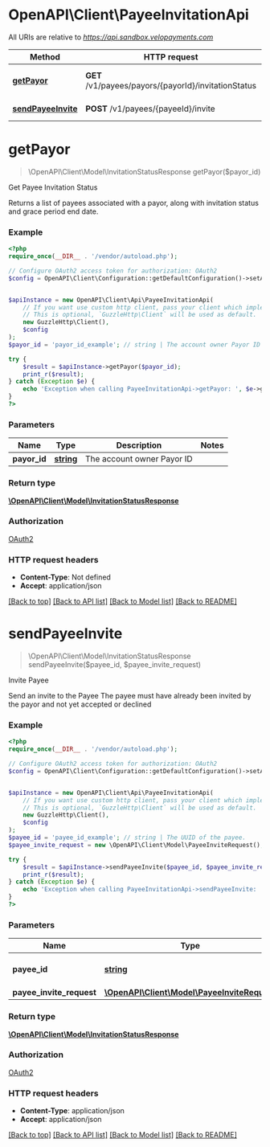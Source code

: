 # OpenAPI\Client\PayeeInvitationApi

All URIs are relative to *https://api.sandbox.velopayments.com*

Method | HTTP request | Description
------------- | ------------- | -------------
[**getPayor**](PayeeInvitationApi.md#getPayor) | **GET** /v1/payees/payors/{payorId}/invitationStatus | Get Payee Invitation Status
[**sendPayeeInvite**](PayeeInvitationApi.md#sendPayeeInvite) | **POST** /v1/payees/{payeeId}/invite | Invite Payee


# **getPayor**
> \OpenAPI\Client\Model\InvitationStatusResponse getPayor($payor_id)

Get Payee Invitation Status

Returns a list of payees associated with a payor, along with invitation status and grace period end date.

### Example
```php
<?php
require_once(__DIR__ . '/vendor/autoload.php');

// Configure OAuth2 access token for authorization: OAuth2
$config = OpenAPI\Client\Configuration::getDefaultConfiguration()->setAccessToken('YOUR_ACCESS_TOKEN');


$apiInstance = new OpenAPI\Client\Api\PayeeInvitationApi(
    // If you want use custom http client, pass your client which implements `GuzzleHttp\ClientInterface`.
    // This is optional, `GuzzleHttp\Client` will be used as default.
    new GuzzleHttp\Client(),
    $config
);
$payor_id = 'payor_id_example'; // string | The account owner Payor ID

try {
    $result = $apiInstance->getPayor($payor_id);
    print_r($result);
} catch (Exception $e) {
    echo 'Exception when calling PayeeInvitationApi->getPayor: ', $e->getMessage(), PHP_EOL;
}
?>
```

### Parameters

Name | Type | Description  | Notes
------------- | ------------- | ------------- | -------------
 **payor_id** | [**string**](../Model/.md)| The account owner Payor ID |

### Return type

[**\OpenAPI\Client\Model\InvitationStatusResponse**](../Model/InvitationStatusResponse.md)

### Authorization

[OAuth2](../../README.md#OAuth2)

### HTTP request headers

 - **Content-Type**: Not defined
 - **Accept**: application/json

[[Back to top]](#) [[Back to API list]](../../README.md#documentation-for-api-endpoints) [[Back to Model list]](../../README.md#documentation-for-models) [[Back to README]](../../README.md)

# **sendPayeeInvite**
> \OpenAPI\Client\Model\InvitationStatusResponse sendPayeeInvite($payee_id, $payee_invite_request)

Invite Payee

Send an invite to the Payee The payee must have already been invited by the payor and not yet accepted or declined

### Example
```php
<?php
require_once(__DIR__ . '/vendor/autoload.php');

// Configure OAuth2 access token for authorization: OAuth2
$config = OpenAPI\Client\Configuration::getDefaultConfiguration()->setAccessToken('YOUR_ACCESS_TOKEN');


$apiInstance = new OpenAPI\Client\Api\PayeeInvitationApi(
    // If you want use custom http client, pass your client which implements `GuzzleHttp\ClientInterface`.
    // This is optional, `GuzzleHttp\Client` will be used as default.
    new GuzzleHttp\Client(),
    $config
);
$payee_id = 'payee_id_example'; // string | The UUID of the payee.
$payee_invite_request = new \OpenAPI\Client\Model\PayeeInviteRequest(); // \OpenAPI\Client\Model\PayeeInviteRequest | 

try {
    $result = $apiInstance->sendPayeeInvite($payee_id, $payee_invite_request);
    print_r($result);
} catch (Exception $e) {
    echo 'Exception when calling PayeeInvitationApi->sendPayeeInvite: ', $e->getMessage(), PHP_EOL;
}
?>
```

### Parameters

Name | Type | Description  | Notes
------------- | ------------- | ------------- | -------------
 **payee_id** | [**string**](../Model/.md)| The UUID of the payee. |
 **payee_invite_request** | [**\OpenAPI\Client\Model\PayeeInviteRequest**](../Model/PayeeInviteRequest.md)|  |

### Return type

[**\OpenAPI\Client\Model\InvitationStatusResponse**](../Model/InvitationStatusResponse.md)

### Authorization

[OAuth2](../../README.md#OAuth2)

### HTTP request headers

 - **Content-Type**: application/json
 - **Accept**: application/json

[[Back to top]](#) [[Back to API list]](../../README.md#documentation-for-api-endpoints) [[Back to Model list]](../../README.md#documentation-for-models) [[Back to README]](../../README.md)

